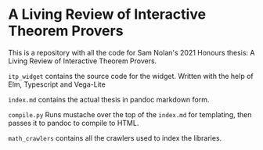 # A Living Review of Interactive Theorem Provers

This is a repository with all the code for Sam Nolan's 2021 Honours thesis: A
Living Review of Interactive Theorem Provers.

`itp_widget` contains the source code for the widget. Written with the help of Elm, Typescript and Vega-Lite

`index.md` contains the actual thesis in pandoc markdown form.

`compile.py` Runs mustache over the top of the `index.md` for templating, then
passes it to pandoc to compile to HTML.

`math_crawlers` contains all the crawlers used to index the libraries.

